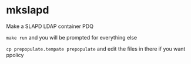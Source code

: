 # mkslapd
Make a SLAPD LDAP container PDQ

`make run`  and you will be prompted for everything else

`cp prepopulate.tempate prepopulate` and edit the files in there if you
want ppolicy

